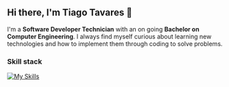## Hi there, I'm Tiago Tavares 👋

I'm a <b>Software Developer Technician</b> with an on going <b>Bachelor on Computer Engineering</b>.
I always find myself curious about learning new technologies and how to implement them through coding to solve problems.

### Skill stack
[![My Skills](https://skillicons.dev/icons?i=python,flask,java,spring,cs,mysql,docker,git)](https://skillicons.dev)


